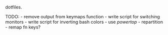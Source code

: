 dotfiles.

 TODO:
	- remove output from keymaps function
	- write script for switching monitors
	- write script for inverting bash colors
	- use _powertop_
	- repartition
	- remap fn keys?